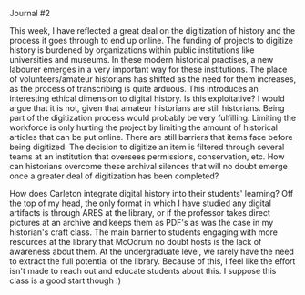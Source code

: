 Journal #2 

This week, I have reflected a great deal on the digitization of history and the process it goes through to end up online.
The funding of projects to digitize history is burdened by organizations within public institutions like universities and museums. 
In these modern historical practises, a new labourer emerges in a very important way for these institutions. 
The place of volunteers/amateur historians has shifted as the need for them increases, as the process of transcribing is quite arduous. 
This introduces an interesting ethical dimension to digital history. Is this exploitative? 
I would argue that it is not, given that amateur historians are still historians. Being part of the digitization process would probably be very fulfilling.
Limiting the workforce is only hurting the project by limiting the amount of historical articles that can be put online. 
There are still barriers that items face before being digitized. The decision to digitize an item is filtered through several teams at an institution that oversees permissions, conservation, etc. How can historians overcome these archival silences that will no doubt emerge once a greater deal of digitization has been completed? 

How does Carleton integrate digital history into their students' learning? 
Off the top of my head, the only format in which I have studied any digital artifacts is through ARES at the library, or if the professor takes direct pictures at an archive and keeps them as PDF's as was the case in my historian's craft class. 
The main barrier to students engaging with more resources at the library that McOdrum no doubt hosts is the lack of awareness about them. At the undergraduate level, we rarely have the need to extract the full potential of the library. 
Because of this, I feel like the effort isn't made to reach out and educate students about this. 
I suppose this class is a good start though :) 
